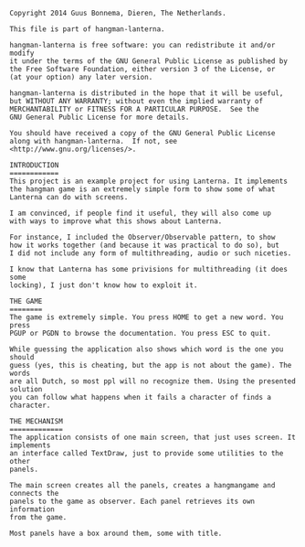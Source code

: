 	Copyright 2014 Guus Bonnema, Dieren, The Netherlands.

    This file is part of hangman-lanterna.

    hangman-lanterna is free software: you can redistribute it and/or modify
    it under the terms of the GNU General Public License as published by
    the Free Software Foundation, either version 3 of the License, or
    (at your option) any later version.

	hangman-lanterna is distributed in the hope that it will be useful,
	but WITHOUT ANY WARRANTY; without even the implied warranty of
    MERCHANTABILITY or FITNESS FOR A PARTICULAR PURPOSE.  See the
    GNU General Public License for more details.

    You should have received a copy of the GNU General Public License
    along with hangman-lanterna.  If not, see <http://www.gnu.org/licenses/>.
    
    INTRODUCTION
    ============
    This project is an example project for using Lanterna. It implements
    the hangman game is an extremely simple form to show some of what 
    Lanterna can do with screens.
    
    I am convinced, if people find it useful, they will also come up
    with ways to improve what this shows about Lanterna.
    
    For instance, I included the Observer/Observable pattern, to show
    how it works together (and because it was practical to do so), but 
    I did not include any form of multithreading, audio or such niceties.
    
    I know that Lanterna has some privisions for multithreading (it does some
    locking), I just don't know how to exploit it.
    
    THE GAME
    ========
    The game is extremely simple. You press HOME to get a new word. You press 
    PGUP or PGDN to browse the documentation. You press ESC to quit.
    
    While guessing the application also shows which word is the one you should 
    guess (yes, this is cheating, but the app is not about the game). The words 
    are all Dutch, so most ppl will no recognize them. Using the presented solution
    you can follow what happens when it fails a character of finds a character.
    
    THE MECHANISM
    =============
    The application consists of one main screen, that just uses screen. It implements
    an interface called TextDraw, just to provide some utilities to the other
    panels.
    
    The main screen creates all the panels, creates a hangmangame and connects the
    panels to the game as observer. Each panel retrieves its own information
    from the game.
    
    Most panels have a box around them, some with title.
    
    